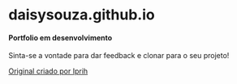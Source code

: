 # daisysouza.github.io

#### Portfolio em desenvolvimento

Sinta-se a vontade para dar feedback e clonar para o seu projeto! 

[Original criado por Iprih](https://www.youtube.com/channel/UC6ZNzavS3_OTGhO5RWK35Zg)
